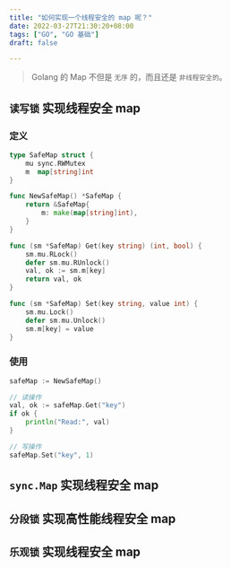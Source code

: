 ```yaml
---
title: "如何实现一个线程安全的 map 呢？"
date: 2022-03-27T21:30:20+08:00
tags: ["GO", "GO 基础"]
draft: false

---
```


> Golang 的 Map 不但是 `无序` 的，而且还是 `非线程安全的`。

## `读写锁` 实现线程安全 map

### 定义

```go
type SafeMap struct {
	mu sync.RWMutex
	m  map[string]int
}

func NewSafeMap() *SafeMap {
	return &SafeMap{
		m: make(map[string]int),
	}
}

func (sm *SafeMap) Get(key string) (int, bool) {
	sm.mu.RLock()
	defer sm.mu.RUnlock()
	val, ok := sm.m[key]
	return val, ok
}

func (sm *SafeMap) Set(key string, value int) {
	sm.mu.Lock()
	defer sm.mu.Unlock()
	sm.m[key] = value
}
```

### 使用

```go
safeMap := NewSafeMap()

// 读操作
val, ok := safeMap.Get("key")
if ok {
	println("Read:", val)
}

// 写操作
safeMap.Set("key", 1)
```

## `sync.Map` 实现线程安全 map

## `分段锁` 实现高性能线程安全 map

## `乐观锁` 实现线程安全 map